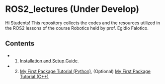 # ROS2_lectures (Under Develop)
Hi Students! 
This repository collects the codes and the resources utilized in the ROS2 lessons of the course Robotics held by prof. Egidio Falotico.

## Contents
- 1. [Installation and Setup Guide](https://github.com/BRAIR-Education/ROS2_lectures/tree/main/installation).
- 2. [My First Package Tutorial (Python)](https://github.com/BRAIR-Education/ROS2_lectures/tree/main/py_pubsub), (Optional) [My First Package Tutorial (C++)](https://github.com/BRAIR-Education/ROS2_lectures/tree/main/cpp_pubsub)
